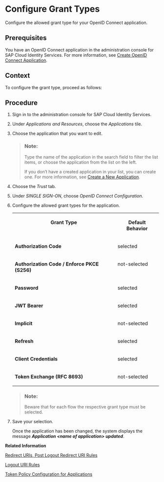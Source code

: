 <!-- loioc342a7b6a5d549f28b1c1d61acbe4b72 -->

# Configure Grant Types

Configure the allowed grant type for your OpenID Connect application.



<a name="loioc342a7b6a5d549f28b1c1d61acbe4b72__prereq_grq_3jn_v2b"/>

## Prerequisites

You have an OpenID Connect application in the administration console for SAP Cloud Identity Services. For more information, see [Create OpenID Connect Application](create-openid-connect-application-62fb1c3.md).



## Context

To configure the grant type, proceed as follows:



## Procedure

1.  Sign in to the administration console for SAP Cloud Identity Services.

2.  Under *Applications and Resources*, choose the *Applications* tile.

3.  Choose the application that you want to edit.

    > ### Note:  
    > Type the name of the application in the search field to filter the list items, or choose the application from the list on the left.
    > 
    > If you don’t have a created application in your list, you can create one. For more information, see [Create a New Application](create-a-new-application-0d4b255.md).

4.  Choose the *Trust* tab.

5.  Under *SINGLE SIGN-ON*, choose *OpenID Connect Configuration*.

6.  Configure the allowed grant types for the application.


    <table>
    <tr>
    <th valign="top">

    Grant Type
    
    </th>
    <th valign="top">

    Default Behavior
    
    </th>
    </tr>
    <tr>
    <td valign="top">
    
    **Authorization Code**
    
    </td>
    <td valign="top">
    
    selected
    
    </td>
    </tr>
    <tr>
    <td valign="top">
    
    **Authorization Code / Enforce PKCE \(S256\)**
    
    </td>
    <td valign="top">
    
    not-selected
    
    </td>
    </tr>
    <tr>
    <td valign="top">
    
    **Password**
    
    </td>
    <td valign="top">
    
    selected
    
    </td>
    </tr>
    <tr>
    <td valign="top">
    
    **JWT Bearer**
    
    </td>
    <td valign="top">
    
    selected
    
    </td>
    </tr>
    <tr>
    <td valign="top">
    
    **Implicit**
    
    </td>
    <td valign="top">
    
    not-selected
    
    </td>
    </tr>
    <tr>
    <td valign="top">
    
    **Refresh**
    
    </td>
    <td valign="top">
    
    selected
    
    </td>
    </tr>
    <tr>
    <td valign="top">
    
    **Client Credentials**
    
    </td>
    <td valign="top">
    
    selected
    
    </td>
    </tr>
    <tr>
    <td valign="top">
    
    **Token Exchange \(RFC 8693\)**
    
    </td>
    <td valign="top">
    
    not-selected
    
    </td>
    </tr>
    </table>
    
    > ### Note:  
    > Beware that for each flow the respective grant type must be selected.

7.  Save your selection.

    Once the application has been changed, the system displays the message ***Application <name of application\> updated***.


**Related Information**  


[Redirect URIs, Post Logout Redirect URI Rules](redirect-uris-post-logout-redirect-uri-rules-48fdb9a.md "Rules for the redirect URIs or post logout redirect URIs.")

[Logout URI Rules](logout-uri-rules-789c752.md "Rules for the front and back-channel URIs.")

[Token Policy Configuration for Applications](token-policy-configuration-for-applications-c4ba52e.md "Set the token policy for a specific OpenID Connect application. Configure the validity of the refresh token, access and id_token, and the maximum sessions per user.")

